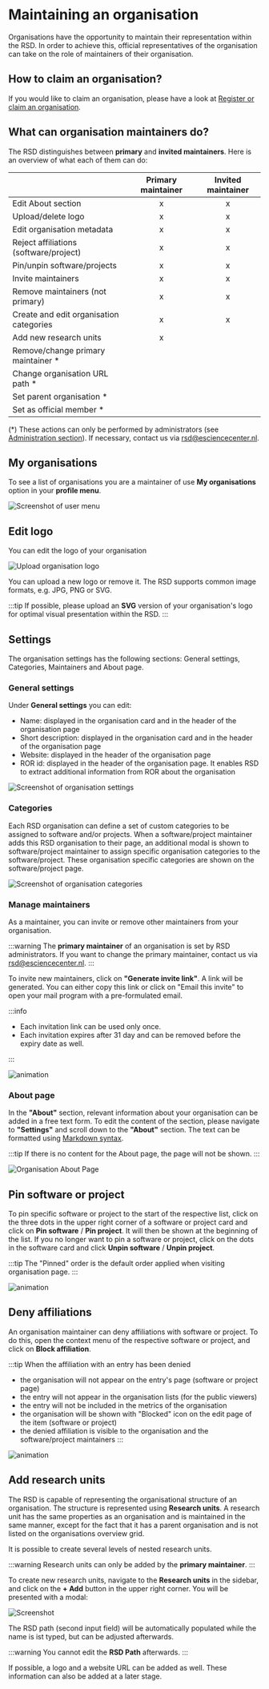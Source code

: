 # Maintaining an organisation

Organisations have the opportunity to maintain their representation within the RSD. In order to achieve this, official representatives of the organisation can take on the role of maintainers of their organisation.

## How to claim an organisation?

If you would like to claim an organisation, please have a look at [Register or claim an organisation](/users/register-organisation/).

## What can organisation maintainers do?

The RSD distinguishes between **primary** and **invited maintainers**.
Here is an overview of what each of them can do:

|                                         | Primary maintainer | Invited maintainer |
| --------------------------------------- | :----------------: | :----------------: |
| Edit About section                      |         x          |         x          |
| Upload/delete logo                      |         x          |         x          |
| Edit organisation metadata              |         x          |         x          |
| Reject affiliations (software/project)  |         x          |         x          |
| Pin/unpin software/projects             |         x          |         x          |
| Invite maintainers                      |         x          |         x          |
| Remove maintainers (not primary)        |         x          |         x          |
| Create and edit organisation categories |         x          |         x          |
| Add new research units                  |         x          |                    |
| Remove/change primary maintainer \*     |                    |                    |
| Change organisation URL path \*         |                    |                    |
| Set parent organisation \*              |                    |                    |
| Set as official member \*               |                    |                    |

(\*) These actions can only be performed by administrators (see [Administration section](/rsd-instance/administration/#edit-organisation)). If necessary, contact us via [rsd@esciencecenter.nl](mailto:rsd@esciencecenter.nl).

## My organisations

To see a list of organisations you are a maintainer of use **My organisations** option in your **profile menu**.

![Screenshot of user menu](img/menu-my-organisations.webp)

## Edit logo

You can edit the logo of your organisation

![Upload organisation logo](img/organisation-edit-logo.webp)

You can upload a new logo or remove it.
The RSD supports common image formats, e.g. JPG, PNG or SVG.

:::tip
If possible, please upload an **SVG** version of your organisation's logo for optimal visual presentation within the RSD.
:::

## Settings

The organisation settings has the following sections: General settings, Categories, Maintainers and About page.

### General settings

Under **General settings** you can edit:

- Name: displayed in the organisation card and in the header of the organisation page
- Short description: displayed in the organisation card and in the header of the organisation page
- Website: displayed in the header of the organisation page
- ROR id: displayed in the header of the organisation page. It enables RSD to extract additional information from ROR about the organisation

![Screenshot of organisation settings](img/organisation-settings.webp)

### Categories

Each RSD organisation can define a set of custom categories to be assigned to software and/or projects. When a software/project maintainer adds this RSD organisation to their page, an additional modal is shown to software/project maintainer to assign specific organisation categories to the software/project. These organisation specific categories are shown on the software/project page.

![Screenshot of organisation categories](img/organisation-categories.webp)

### Manage maintainers

As a maintainer, you can invite or remove other maintainers from your organisation.

:::warning
The **primary maintainer** of an organisation is set by RSD administrators. If you want to change the primary maintainer, contact us via [rsd@esciencecenter.nl](mailto:rsd@esciencecenter.nl).
:::

To invite new maintainers, click on **"Generate invite link"**. A link will be generated. You can either copy this link or click on "Email this invite" to open your mail program with a pre-formulated email.

:::info

- Each invitation link can be used only once.
- Each invitation expires after 31 day and can be removed before the expiry date as well.

:::

![animation](img/organisation-maintainer-invite.gif)

### About page

In the **"About"** section, relevant information about your organisation can be added in a free text form.
To edit the content of the section, please navigate to **"Settings"** and scroll down to the **"About"** section.
The text can be formatted using [Markdown syntax](https://www.markdownguide.org/basic-syntax/).

:::tip
If there is no content for the About page, the page will not be shown.
:::

![Organisation About Page](img/organisation-about-page.gif)

## Pin software or project

To pin specific software or project to the start of the respective list, click on the three dots in the upper right corner of a software or project card and click on **Pin software** / **Pin project**. It will then be shown at the beginning of the list. If you no longer want to pin a software or project, click on the dots in the software card and click **Unpin software** / **Unpin project**.

:::tip
The "Pinned" order is the default order applied when visiting organisation page.
:::

![animation](img/organisation-pin-software.gif)

## Deny affiliations

An organisation maintainer can deny affiliations with software or project. To do this, open the context menu of the respective software or project, and click on **Block affiliation**.

:::tip
When the affiliation with an entry has been denied

- the organisation will not appear on the entry's page (software or project page)
- the entry will not appear in the organisation lists (for the public viewers)
- the entry will not be included in the metrics of the organisation
- the organisation will be shown with "Blocked" icon on the edit page of the item (software or project)
- the denied affiliation is visible to the organisation and the software/project maintainers
  :::

![animation](img/organisation-block-affiliation.gif)

## Add research units

The RSD is capable of representing the organisational structure of an organisation.
The structure is represented using **Research units**. A research unit has the same properties as an organisation and is maintained in the same manner, except for the fact that it has a parent organisation and is not listed on the organisations overview grid.

It is possible to create several levels of nested research units.

:::warning
Research units can only be added by the **primary maintainer**.
:::

To create new research units, navigate to the **Research units** in the sidebar, and click on the **+ Add** button in the upper right corner. You will be presented with a modal:

![Screenshot](img/organisation-add-unit.webp)

The RSD path (second input field) will be automatically populated while the name is ist typed, but can be adjusted afterwards.

:::warning
You cannot edit the **RSD Path** afterwards.
:::

If possible, a logo and a website URL can be added as well.
These information can also be added at a later stage.
